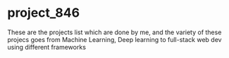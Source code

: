 # project_846

These are the projects list which are done by me, and the variety of these projecs goes from Machine Learning, Deep learning to full-stack web dev using different frameworks
